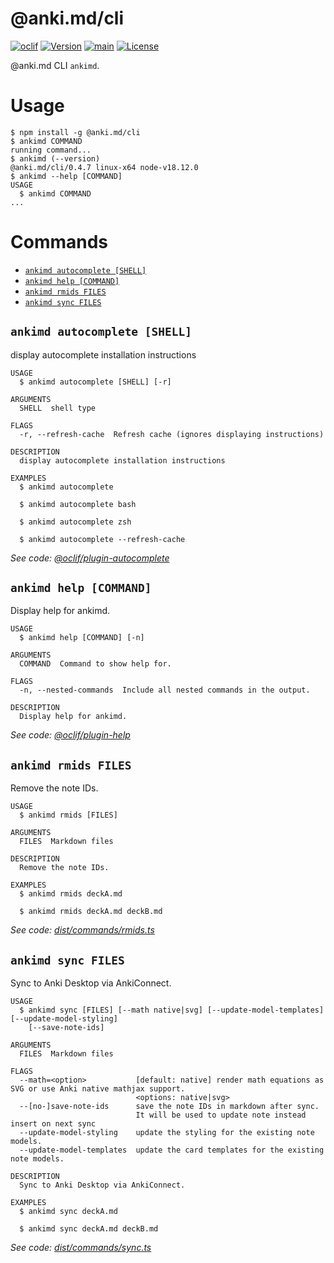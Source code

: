 # @anki.md/cli

[![oclif](https://img.shields.io/badge/cli-oclif-brightgreen.svg)](https://oclif.io)
[![Version](https://img.shields.io/npm/v/@anki.md/cli.svg)](https://npmjs.org/package/@anki.md/cli)
[![main](https://github.com/timgreen/Anki.md/actions/workflows/cli.yml/badge.svg?branch=main)](https://github.com/timgreen/Anki.md/actions/workflows/cli.yml)
[![License](https://img.shields.io/npm/l/@anki.md/cli.svg)](https://github.com/timgreen/Anki.md/blob/main/packages/cli/package.json)

@anki.md CLI `ankimd`.

# Usage

<!-- usage -->

```sh-session
$ npm install -g @anki.md/cli
$ ankimd COMMAND
running command...
$ ankimd (--version)
@anki.md/cli/0.4.7 linux-x64 node-v18.12.0
$ ankimd --help [COMMAND]
USAGE
  $ ankimd COMMAND
...
```

<!-- usagestop -->

# Commands

<!-- commands -->

- [`ankimd autocomplete [SHELL]`](#ankimd-autocomplete-shell)
- [`ankimd help [COMMAND]`](#ankimd-help-command)
- [`ankimd rmids FILES`](#ankimd-rmids-files)
- [`ankimd sync FILES`](#ankimd-sync-files)

## `ankimd autocomplete [SHELL]`

display autocomplete installation instructions

```
USAGE
  $ ankimd autocomplete [SHELL] [-r]

ARGUMENTS
  SHELL  shell type

FLAGS
  -r, --refresh-cache  Refresh cache (ignores displaying instructions)

DESCRIPTION
  display autocomplete installation instructions

EXAMPLES
  $ ankimd autocomplete

  $ ankimd autocomplete bash

  $ ankimd autocomplete zsh

  $ ankimd autocomplete --refresh-cache
```

_See code: [@oclif/plugin-autocomplete](https://github.com/oclif/plugin-autocomplete/blob/v1.3.6/src/commands/autocomplete/index.ts)_

## `ankimd help [COMMAND]`

Display help for ankimd.

```
USAGE
  $ ankimd help [COMMAND] [-n]

ARGUMENTS
  COMMAND  Command to show help for.

FLAGS
  -n, --nested-commands  Include all nested commands in the output.

DESCRIPTION
  Display help for ankimd.
```

_See code: [@oclif/plugin-help](https://github.com/oclif/plugin-help/blob/v5.1.19/src/commands/help.ts)_

## `ankimd rmids FILES`

Remove the note IDs.

```
USAGE
  $ ankimd rmids [FILES]

ARGUMENTS
  FILES  Markdown files

DESCRIPTION
  Remove the note IDs.

EXAMPLES
  $ ankimd rmids deckA.md

  $ ankimd rmids deckA.md deckB.md
```

_See code: [dist/commands/rmids.ts](https://github.com/timgreen/Anki.md/blob/cli/v0.4.7/packages/cli/src/commands/rmids.ts)_

## `ankimd sync FILES`

Sync to Anki Desktop via AnkiConnect.

```
USAGE
  $ ankimd sync [FILES] [--math native|svg] [--update-model-templates] [--update-model-styling]
    [--save-note-ids]

ARGUMENTS
  FILES  Markdown files

FLAGS
  --math=<option>           [default: native] render math equations as SVG or use Anki native mathjax support.
                            <options: native|svg>
  --[no-]save-note-ids      save the note IDs in markdown after sync.
                            It will be used to update note instead insert on next sync
  --update-model-styling    update the styling for the existing note models.
  --update-model-templates  update the card templates for the existing note models.

DESCRIPTION
  Sync to Anki Desktop via AnkiConnect.

EXAMPLES
  $ ankimd sync deckA.md

  $ ankimd sync deckA.md deckB.md
```

_See code: [dist/commands/sync.ts](https://github.com/timgreen/Anki.md/blob/cli/v0.4.7/packages/cli/src/commands/sync.ts)_

<!-- commandsstop -->
